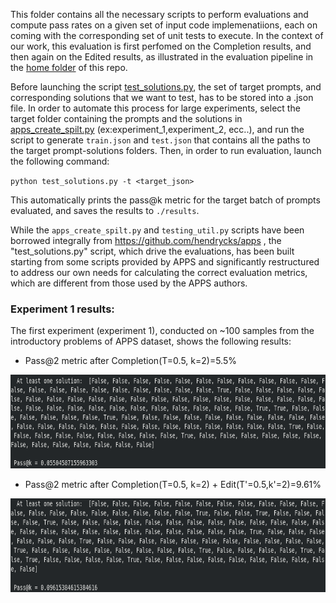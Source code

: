 This folder contains all the necessary scripts to perform evaluations and compute pass rates on a given set of input code implemenatiions, each on coming with the corresponding set of unit tests to execute.
In the context of our work, this evaluation is first perfomed on the Completion results, and then again on the Edited results, as illustrated in the evaluation pipeline in the [home folder](../README.md) of this repo.  

 Before launching the script [test_solutions.py](./test_solutions.py), the set of target prompts, and corresponding solutions that we want to test, has to be stored into a .json file. In order to automate this process for large experiments, select the target folder containing the prompts and the solutions in [apps_create_spilt.py](./apps_create_split.py) (ex:experiment_1,experiment_2, ecc..), and run the script to generate `train.json` and `test.json` that contains all the paths to the target prompt-solutions folders. Then, in order to run evaluation, launch the following command:


`python test_solutions.py -t <target_json>`


This automatically prints the pass@k metric for the target batch of prompts evaluated, and saves the results to `./results`.

While the `apps_create_spilt.py` and `testing_util.py` scripts have been borrowed integrally from https://github.com/hendrycks/apps , the "test_solutions.py" script, which drive the evaluations, has been built starting from some scripts provided by APPS and significantly restructured to address our own needs for calculating the correct evaluation metrics, which are different from those used by the APPS authors.

### Experiment 1 results:

The first experiment (experiment 1), conducted on ~100 samples from the introductory problems of APPS dataset, shows the following results:  
- Pass@2 metric after Completion(T=0.5, k=2)=5.5% 
<p align='center'>
<img src="fig/completion.png" height="150px" width='700px'>  


- Pass@2 metric after Completion(T=0.5, k=2) + Edit(T'=0.5,k'=2)=9.61%
<p align='center'>
<img src="fig/edit.png" height="150px" width='700px'>  



